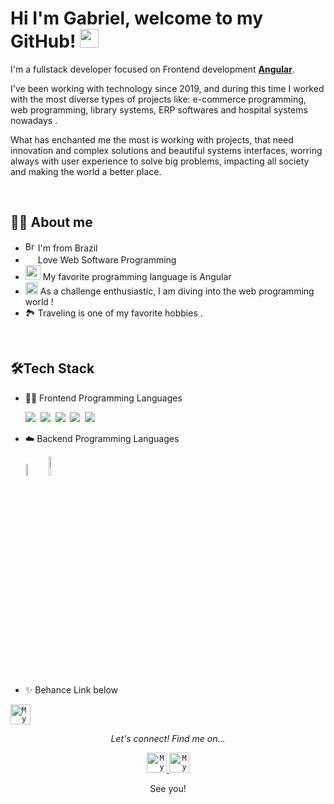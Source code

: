 

# Hi I'm Gabriel, welcome to my GitHub! <img width="30" src="https://emojis.slackmojis.com/emojis/images/1593555389/9579/blob_excited.gif?1593555389" alt="party blob" />

<p>I'm a fullstack developer focused on Frontend development <strong><a href="https://microsoft.com/">Angular</a></strong>. 

I've been working with technology since 2019, and during this time I worked with the most diverse types of projects like: e-commerce programming, web programming, library systems, ERP softwares and hospital systems nowadays . 

What has enchanted me the most is working with projects, that need innovation and complex solutions and beautiful systems interfaces, worring always with user experience to solve big problems, impacting all society and making the world a better place.

<br>

## 👩‍💻 About me
* <img width="16" src="https://www.flaticon.com/svg/static/icons/svg/197/197386.svg" alt="Brazil" /> I'm from Brazil
* <img width="16" src="https://about.gitlab.com/images/blogimages/GitLab-Dev.png" alt="" /> Love Web Software Programming
* <img width="24" src="https://cdn.icon-icons.com/icons2/2108/PNG/512/angular_icon_130993.png" alt="" /> My favorite programming language is Angular
* <img width="20" src="https://cdn0.iconfinder.com/data/icons/infographic-orchid-vol-1/256/Histogram-512.png" alt="" /> As a challenge enthusiastic, I am diving into the web programming world !
* 🏞️ Traveling is one of my favorite hobbies .

<br>

## 🛠️Tech Stack
- 👩‍💻 Frontend Programming Languages
  
    <img src="https://img.shields.io/badge/HTML5-E34F26?style=for-the-badge&logo=html5&logoColor=white">&nbsp;
    <img src="https://img.shields.io/badge/CSS3-1572B6?style=for-the-badge&logo=css3&logoColor=white">&nbsp;
    <img src="https://img.shields.io/badge/JavaScript-F7DF1E?style=for-the-badge&logo=javascript&logoColor=black">&nbsp;
    <img src="https://img.shields.io/badge/TypeScript-007ACC?style=for-the-badge&logo=typescript&logoColor=white">&nbsp;
    <img src="https://img.shields.io/badge/Angular-DD0031?style=for-the-badge&logo=angular&logoColor=white">&nbsp;
- ☁️ Backend Programming Languages
      
  
    <img src="https://cdn.icon-icons.com/icons2/2415/PNG/512/java_original_wordmark_logo_icon_146459.png" alt="Hadoop"
    title="Hadoop" width="7%" />
    <img src="https://www.geekproject.com.br/wp-content/uploads/2011/01/elephpant-elephant-php-logo.png" alt="Spark"
    title="Spark" width="9%" />
  
- ✨ Behance Link below

<a href="https://www.behance.net/gabrielguimara14/projects">
<code><img alt="My linkedin" width="32" src="https://theme.zdassets.com/theme_assets/14924/dd81866313a14350e03e7e86f9701cdc8bc143ce.png" /></code>
</a>    

<br>


<p align="center">
  <i>Let's connect! Find me on...</i>
   
<p align="center">

<a href="https://www.linkedin.com/in/gabriel-ferreira-194839187/">
  <code><img alt="My linkedin" width="32" src="https://th.bing.com/th/id/Rf856d3e21e2b8424a7f9b805f91c39bf?rik=iAF35zp5hTwH5Q&riu=http%3a%2f%2fupload.wikimedia.org%2fwikipedia%2fcommons%2fthumb%2ff%2ff9%2fLinkedin_Shiny_Icon.svg%2f600px-Linkedin_Shiny_Icon.svg.png&ehk=2tliRYem%2brILmEvpk98L%2bTZGOK8XcB8xZ865AB5RwDQ%3d&risl=&pid=ImgRaw" /></code>
</a>
<a href="mailto:gabrielffguimaraes@gmail.com">
<code><img alt="My e-mail" width="32" src="https://th.bing.com/th/id/R2c94e80bc439f8ac26eed33063918083?rik=4GOohs1wTVXZbQ&riu=http%3a%2f%2fupload.wikimedia.org%2fwikipedia%2fcommons%2fthumb%2fb%2fb1%2fEmail_Shiny_Icon.svg%2f1024px-Email_Shiny_Icon.svg.png&ehk=lV8sLmfGMfJDgFFgydLDuGp1fJVLXowNb1kShmsPDB4%3d&risl=&pid=ImgRaw" /></code>
</a>


  
  <p align="center">
    See you! 
